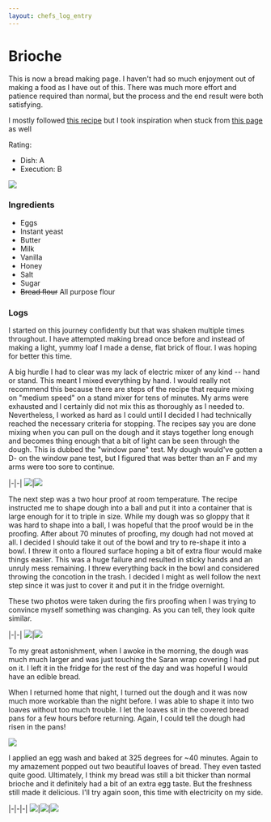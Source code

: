```yaml
---
layout: chefs_log_entry
---
```


# Brioche

This is now a bread making page. I haven't had so much enjoyment out of making a food as I have out of this. There was much more effort and patience required than normal, but the process and the end result were both satisfying.

I mostly followed [this recipe](https://www.theflavorbender.com/brioche-bread-recipe/) but I took inspiration when stuck from [this page]() as well

Rating:

- Dish: A
- Execution: B

![](../../assets/brioche/brioche_cut_open.png)

### Ingredients

- Eggs
- Instant yeast
- Butter
- Milk
- Vanilla
- Honey
- Salt
- Sugar
- ~~Bread flour~~ All purpose flour

### Logs

I started on this journey confidently but that was shaken multiple times throughout. I have attempted making bread once before and instead of making a light, yummy loaf I made a dense, flat brick of flour. I was hoping for better this time.

A big hurdle I had to clear was my lack of electric mixer of any kind -- hand or stand. This meant I mixed everything by hand. I would really not recommend this because there are steps of the recipe that require mixing on "medium speed" on a stand mixer for tens of minutes. My arms were exhausted and I certainly did not mix this as thoroughly as I needed to. Nevertheless, I worked as hard as I could until I decided I had technically reached the necessary criteria for stopping. The recipes say you are done mixing when you can pull on the dough and it stays together long enough and becomes thing enough that a bit of light can be seen through the dough. This is dubbed the "window pane" test. My dough would've gotten a D- on the window pane test, but I figured that was better than an F and my arms were too sore to continue.

|-|-|
![](../../assets/brioche/brioche_yeast.png)|![](../../assets/brioche/brioche_pre_mixing.png)

The next step was a two hour proof at room temperature. The recipe instructed me to shape dough into a ball and put it into a container that is large enough for it to triple in size. While my dough was so gloppy that it was hard to shape into a ball, I was hopeful that the proof would be in the proofing. After about 70 minutes of proofing, my dough had not moved at all. I decided I should take it out of the bowl and try to re-shape it into a bowl. I threw it onto a floured surface hoping a bit of extra flour would make things easier. This was a huge failure and resulted in sticky hands and an unruly mess remaining. I threw everything back in the bowl and considered throwing the concotion in the trash. I decided I might as well follow the next step since it was just to cover it and put it in the fridge overnight.

These two photos were taken during the firs proofing when I was trying to convince myself something was changing. As you can tell, they look quite similar.

|-|-|
![](../../assets/brioche/brioche_proofing_first.png)|![](../../assets/brioche/brioche_proofing_second.png)

To my great astonishment, when I awoke in the morning, the dough was much much larger and was just touching the Saran wrap covering I had put on it. I left it in the fridge for the rest of the day and was hopeful I would have an edible bread.

When I returned home that night, I turned out the dough and it was now much more workable than the night before. I was able to shape it into two loaves without too much trouble. I let the loaves sit in the covered bread pans for a few hours before returning. Again, I could tell the dough had risen in the pans! 

![](../../assets/brioche/brioche_formed_in_pans.png)

I applied an egg wash and baked at 325 degrees for ~40 minutes. Again to my amazement popped out two beautiful loaves of bread. They even tasted quite good. Ultimately, I think my bread was still a bit thicker than normal brioche and it definitely had a bit of an extra egg taste. But the freshness still made it delicious. I'll try again soon, this time with electricity on my side.

|-|-|-|
![](../../assets/brioche/brioche_first_loaf.png)|![](../../assets/brioche/brioche_second_loaf.png)|![](../../assets/brioche/brioche_with_jelly.png)
